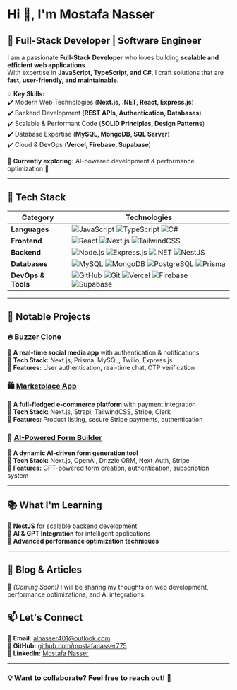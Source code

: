 # Hi 👋, I'm Mostafa Nasser

## 🚀 Full-Stack Developer | Software Engineer  

I am a passionate **Full-Stack Developer** who loves building **scalable and efficient web applications**.  
With expertise in **JavaScript, TypeScript, and C#**, I craft solutions that are **fast, user-friendly, and maintainable**.  

💡 **Key Skills:**  
✔️ Modern Web Technologies (**Next.js, .NET, React, Express.js**)  
✔️ Backend Development (**REST APIs, Authentication, Databases**)  
✔️ Scalable & Performant Code (**SOLID Principles, Design Patterns**)  
✔️ Database Expertise (**MySQL, MongoDB, SQL Server**)  
✔️ Cloud & DevOps (**Vercel, Firebase, Supabase**)  

🔎 **Currently exploring:** AI-powered development & performance optimization 🚀  

---

## 🔧 Tech Stack  

| **Category**   | **Technologies** |
|---------------|----------------|
| **Languages** | ![JavaScript](https://img.shields.io/badge/javascript-%23323330.svg?style=for-the-badge&logo=javascript&logoColor=%23F7DF1E) ![TypeScript](https://img.shields.io/badge/typescript-%23007ACC.svg?style=for-the-badge&logo=typescript&logoColor=white) ![C#](https://img.shields.io/badge/c%23-%23239120.svg?style=for-the-badge&logo=csharp&logoColor=white) |
| **Frontend** | ![React](https://img.shields.io/badge/react-%2320232a.svg?style=for-the-badge&logo=react&logoColor=%2361DAFB) ![Next.js](https://img.shields.io/badge/Next-black?style=for-the-badge&logo=next.js&logoColor=white) ![TailwindCSS](https://img.shields.io/badge/tailwindcss-%2338B2AC.svg?style=for-the-badge&logo=tailwind-css&logoColor=white) |
| **Backend** | ![Node.js](https://img.shields.io/badge/node.js-6DA55F?style=for-the-badge&logo=node.js&logoColor=white) ![Express.js](https://img.shields.io/badge/express.js-%23404d59.svg?style=for-the-badge&logo=express&logoColor=%2361DAFB) ![.NET](https://img.shields.io/badge/dotnet-%23239120.svg?style=for-the-badge&logo=dotnet&logoColor=white) ![NestJS](https://img.shields.io/badge/nestjs-%23E0234E.svg?style=for-the-badge&logo=nestjs&logoColor=white) |
| **Databases** | ![MySQL](https://img.shields.io/badge/mysql-4479A1.svg?style=for-the-badge&logo=mysql&logoColor=white) ![MongoDB](https://img.shields.io/badge/MongoDB-%234ea94b.svg?style=for-the-badge&logo=mongodb&logoColor=white) ![PostgreSQL](https://img.shields.io/badge/postgres-%23316192.svg?style=for-the-badge&logo=postgresql&logoColor=white) ![Prisma](https://img.shields.io/badge/Prisma-3982CE?style=for-the-badge&logo=Prisma&logoColor=white) |
| **DevOps & Tools** | ![GitHub](https://img.shields.io/badge/github-%23121011.svg?style=for-the-badge&logo=github&logoColor=white) ![Git](https://img.shields.io/badge/git-%23F05033.svg?style=for-the-badge&logo=git&logoColor=white) ![Vercel](https://img.shields.io/badge/vercel-%23000000.svg?style=for-the-badge&logo=vercel&logoColor=white) ![Firebase](https://img.shields.io/badge/firebase-%23039BE5.svg?style=for-the-badge&logo=firebase) ![Supabase](https://img.shields.io/badge/Supabase-3ECF8E?style=for-the-badge&logo=supabase&logoColor=white) |

---

## 📌 Notable Projects  

### 🔥 [Buzzer Clone](https://github.com/mostafanasser775/Buzzer-Clone)  
🔹 **A real-time social media app** with authentication & notifications  
🔹 **Tech Stack:** Next.js, Prisma, MySQL, Twilio, Express.js  
🔹 **Features:** User authentication, real-time chat, OTP verification  

### 🛍️ [Marketplace App](https://github.com/mostafanasser775/Marketplace-Application)  
🔹 **A full-fledged e-commerce platform** with payment integration  
🔹 **Tech Stack:** Next.js, Strapi, TailwindCSS, Stripe, Clerk  
🔹 **Features:** Product listing, secure Stripe payments, authentication  

### 🤖 [AI-Powered Form Builder](https://github.com/mostafanasser775/Project-Task)  
🔹 **A dynamic AI-driven form generation tool**  
🔹 **Tech Stack:** Next.js, OpenAI, Drizzle ORM, Next-Auth, Stripe  
🔹 **Features:** GPT-powered form creation, authentication, subscription system  

---

## 📚 What I'm Learning  
🔹 **NestJS** for scalable backend development  
🔹 **AI & GPT Integration** for intelligent applications  
🔹 **Advanced performance optimization techniques**  

---

## 📌 Blog & Articles  
📢 *(Coming Soon!)* I will be sharing my thoughts on web development, performance optimizations, and AI integrations.  



## 📫 Let's Connect  

📩 **Email:** [alnasser401@outlook.com](mailto:alnasser401@outlook.com)  
🔗 **GitHub:** [github.com/mostafanasser775](https://github.com/mostafanasser775)  
🔗 **LinkedIn:** [Mostafa Nasser](https://www.linkedin.com/in/mostafa-nasser-528b731b0/)  

---

### 💡 Want to collaborate? Feel free to reach out! 🚀  

